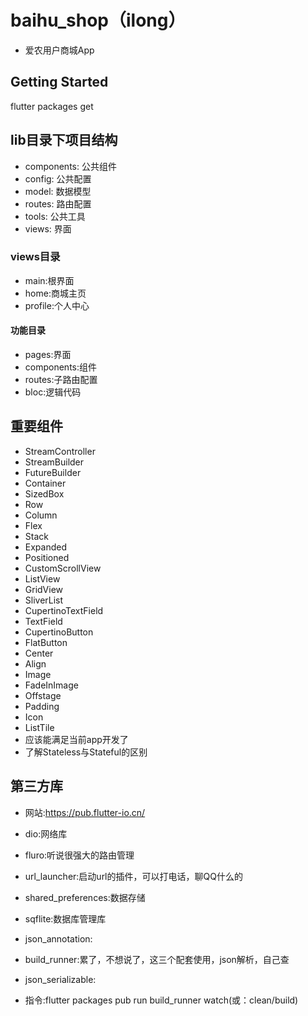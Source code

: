 # baihu_shop（ilong）
* 爱农用户商城App

## Getting Started
flutter packages get

## lib目录下项目结构
* components:	公共组件
* config:	公共配置
* model:	数据模型
* routes:	路由配置
* tools:	公共工具
* views:	界面

### views目录
* main:根界面
* home:商城主页
* profile:个人中心

#### 功能目录
* pages:界面
* components:组件
* routes:子路由配置
* bloc:逻辑代码

## 重要组件
* StreamController
* StreamBuilder
* FutureBuilder
* Container
* SizedBox
* Row
* Column
* Flex
* Stack
* Expanded
* Positioned
* CustomScrollView
* ListView
* GridView
* SliverList
* CupertinoTextField
* TextField
* CupertinoButton
* FlatButton
* Center
* Align
* Image
* FadeInImage
* Offstage
* Padding
* Icon
* ListTile
* 应该能满足当前app开发了
* 了解Stateless与Stateful的区别

## 第三方库
* 网站:https://pub.flutter-io.cn/
* dio:网络库
* fluro:听说很强大的路由管理
* url_launcher:启动url的插件，可以打电话，聊QQ什么的
* shared_preferences:数据存储
* sqflite:数据库管理库

* json_annotation:
* build_runner:累了，不想说了，这三个配套使用，json解析，自己查
* json_serializable:
* 指令:flutter packages pub run build_runner watch(或：clean/build)



